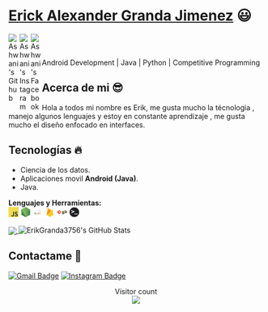 # <a href="https://www.linkedin.com/in/ashwanisng/">Erick Alexander Granda Jimenez</a> :smiley: 
<a href="https://github.com/ErikGranda3756">
  <img align="left" alt="Ashwani's Github" width="22px" src="https://cdn.jsdelivr.net/npm/simple-icons@v3/icons/github.svg" />
</a>
<a href="https://instagram.com/im.erck">
  <img align="left" alt="Ashwani's Instagram" width="22px" src="https://cdn.jsdelivr.net/npm/simple-icons@v3/icons/instagram.svg" />
</a>
<a href="https://www.facebook.com/erick.granda.9659">
  <img align="left" alt="Ashwani's Facebook" width="22px" src="https://cdn.jsdelivr.net/npm/simple-icons@v3/icons/facebook.svg" />
</a>
<br/>
<br/>

Android Development | Java | Python | Competitive Programming

## Acerca de mi :sunglasses:
Hola a todos mi nombre es Erik, me gusta mucho la técnologia , manejo algunos lenguajes y estoy en constante aprendizaje , me gusta mucho el diseño enfocado en interfaces.

## Tecnologías :fire:
- Ciencia de los datos.
- Aplicaciones movil **Android (Java)**.
- Java.

**Lenguajes y Herramientas:**  
<code><img height="20" src="https://raw.githubusercontent.com/github/explore/80688e429a7d4ef2fca1e82350fe8e3517d3494d/topics/javascript/javascript.png"></code>
<code><img height="20" src="https://raw.githubusercontent.com/github/explore/80688e429a7d4ef2fca1e82350fe8e3517d3494d/topics/nodejs/nodejs.png"></code>
<code><img height="20" src="https://raw.githubusercontent.com/github/explore/80688e429a7d4ef2fca1e82350fe8e3517d3494d/topics/mysql/mysql.png"></code>
<code><img height="20" src="https://raw.githubusercontent.com/github/explore/80688e429a7d4ef2fca1e82350fe8e3517d3494d/topics/firebase/firebase.png"></code>
<code><img height="20" src="https://raw.githubusercontent.com/github/explore/80688e429a7d4ef2fca1e82350fe8e3517d3494d/topics/git/git.png"></code>
<code><img height="20" src="https://raw.githubusercontent.com/github/explore/80688e429a7d4ef2fca1e82350fe8e3517d3494d/topics/terminal/terminal.png"></code>


<a href="https://github.com/ErikGranda3756">
  <img align="center" src="https://github-readme-stats.vercel.app/api/top-langs/?username=ErikGranda3756&theme=radical&hide=glsl,python" />
</a>

<img src="https://github-readme-stats.vercel.app/api?username=ErikGranda3756&&show_icons=true&theme=radical&line_height=27&v=5" alt="ErikGranda3756's GitHub Stats" />

##  Contactame :speech_balloon:
[![Gmail Badge](https://img.shields.io/badge/-erikalexander753x@gmail.com-c14438?style=flat-square&logo=Gmail&logoColor=white&link=mailto:erikalexander753x@gmail.com)](mailto:erikalexander753x@gmail.com) [![Instagram Badge](https://img.shields.io/badge/-@im.erck-e4405f?style=flat-square&labelColor=f94877&logo=instagram&logoColor=white&link=https://www.instagram.com/ashwanisng/)](https://www.instagram.com/im.erck/)

<p align="center"> 
  Visitor count<br>
  <img src="https://profile-counter.glitch.me/ErikGranda3756/count.svg" />
</p>


<div align="center">
</div>
